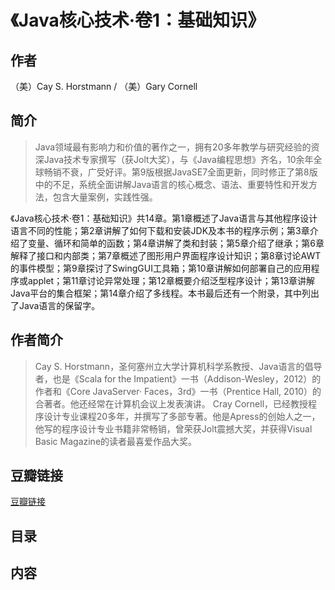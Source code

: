 《Java核心技术·卷1：基础知识》
=======================

## 作者
   （美）Cay S. Horstmann / （美）Gary Cornell  
  
## 简介
> Java领域最有影响力和价值的著作之一，拥有20多年教学与研究经验的资深Java技术专家撰写（获Jolt大奖），与《Java编程思想》齐名，10余年全球畅销不衰，广受好评。第9版根据JavaSE7全面更新，同时修正了第8版中的不足，系统全面讲解Java语言的核心概念、语法、重要特性和开发方法，包含大量案例，实践性强。

《Java核心技术·卷1：基础知识》共14章。第1章概述了Java语言与其他程序设计语言不同的性能；第2章讲解了如何下载和安装JDK及本书的程序示例；第3章介绍了变量、循环和简单的函数；第4章讲解了类和封装；第5章介绍了继承；第6章解释了接口和内部类；第7章概述了图形用户界面程序设计知识；第8章讨论AWT的事件模型；第9章探讨了SwingGUI工具箱；第10章讲解如何部署自己的应用程序或applet；第11章讨论异常处理；第12章概要介绍泛型程序设计；第13章讲解Java平台的集合框架；第14章介绍了多线程。本书最后还有一个附录，其中列出了Java语言的保留字。

## 作者简介
> Cay S. Horstmann，圣何塞州立大学计算机科学系教授、Java语言的倡导者，也是《Scala for the Impatient》一书（Addison-Wesley，2012）的作者和《Core JavaServer· Faces，3rd》一书（Prentice Hall, 2010）的合著者。他还经常在计算机会议上发表演讲。
Cray Cornell，已经教授程序设计专业课程20多年，并撰写了多部专著。他是Apress的创始人之一，他写的程序设计专业书籍非常畅销，曾荣获Jolt震撼大奖，并获得Visual Basic Magazine的读者最喜爱作品大奖。

## 豆瓣链接
[豆瓣链接](https://book.douban.com/subject/25762168/)

## 目录

## 内容